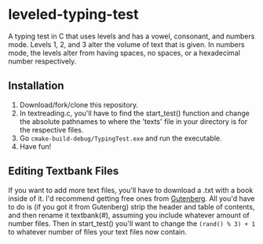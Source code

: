 # leveled-typing-test
A typing test in C that uses levels and has a vowel, consonant, and numbers mode. Levels 1, 2, and 3 alter the volume of text that is given. In numbers mode, the levels alter from having spaces, no spaces, or a hexadecimal number respectively.

## Installation
1. Download/fork/clone this repository.
2. In textreading.c, you'll have to find the start_test() function and change the absolute pathnames to where the 'texts' file in your directory is for the respective files.
3. Go `cmake-build-debug/TypingTest.exe` and run the executable.
4. Have fun!

## Editing Textbank Files
If you want to add more text files, you'll have to download a .txt with a book inside of it. I'd recommend getting free ones from [Gutenberg](https://www.gutenberg.org/). All you'd have to do is (if you got it from Gutenberg) strip the header and table of contents, and then rename it textbank(#), assuming you include whatever amount of number files. Then in start_test() you'll want to change the `(rand() % 3) + 1` to whatever number of files your text files now contain.
